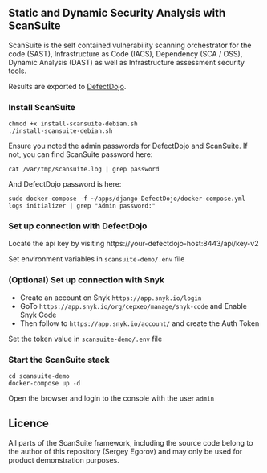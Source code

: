 ## Static and Dynamic Security Analysis with ScanSuite 

ScanSuite is the self contained vulnerability scanning orchestrator for the code (SAST), Infrastructure as Code (IACS), Dependency (SCA / OSS), Dynamic Analysis (DAST) as well as Infrastructure assessment security tools.

Results are exported to [DefectDojo](https://github.com/DefectDojo/django-DefectDojo).

### Install ScanSuite

```
chmod +x install-scansuite-debian.sh
./install-scansuite-debian.sh
```

Ensure you noted the admin passwords for DefectDojo and ScanSuite. If not, you can find ScanSuite password here:

```
cat /var/tmp/scansuite.log | grep password
```

And DefectDojo password is here:

```
sudo docker-compose -f ~/apps/django-DefectDojo/docker-compose.yml logs initializer | grep "Admin password:"
```

### Set up connection with DefectDojo

Locate the api key by visiting https://your-defectdojo-host:8443/api/key-v2

Set environment variables in `scansuite-demo/.env` file

### (Optional) Set up connection with Snyk

* Create an account on Snyk `https://app.snyk.io/login`
* GoTo `https://app.snyk.io/org/cepxeo/manage/snyk-code` and Enable Snyk Code
* Then follow to `https://app.snyk.io/account/` and create the Auth Token

Set the token value in `scansuite-demo/.env` file

### Start the ScanSuite stack

```
cd scansuite-demo
docker-compose up -d
```

Open the browser and login to the console with the user `admin`

## Licence

All parts of the ScanSuite framework, including the source code belong to the author of this repository (Sergey Egorov) and may only be used for product demonstration purposes.